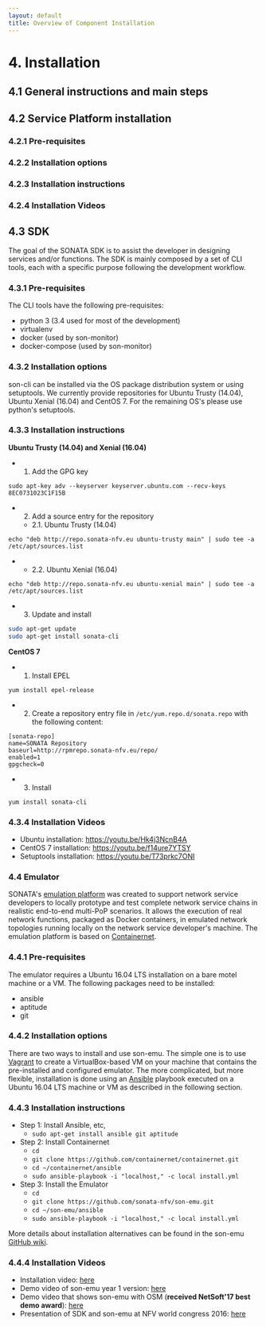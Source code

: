 ```yaml
---
layout: default
title: Overview of Component Installation 
---
```


# 4. Installation

## 4.1 General instructions and main steps

## 4.2 Service Platform installation

### 4.2.1 Pre-requisites

### 4.2.2 Installation options

### 4.2.3 Installation instructions

### 4.2.4 Installation Videos

## 4.3 SDK

The goal of the SONATA SDK is to assist the developer in designing services and/or functions. The SDK is mainly composed by a set of CLI tools, each with a specific purpose following the development workflow.

### 4.3.1 Pre-requisites

The CLI tools have the following pre-requisites:

-   python 3 (3.4 used for most of the development)
-   virtualenv
-   docker (used by son-monitor)
-   docker-compose (used by son-monitor)

### 4.3.2 Installation options

son-cli can be installed via the OS package distribution system or using setuptools. We currently provide repositories for Ubuntu Trusty (14.04), Ubuntu Xenial (16.04) and CentOS 7. For the remaining OS's please use python's setuptools.

### 4.3.3 Installation instructions

**Ubuntu Trusty (14.04) and Xenial (16.04)**

-   1. Add the GPG key

`sudo apt-key adv --keyserver keyserver.ubuntu.com --recv-keys 8EC0731023C1F15B`

-   2. Add a source entry for the repository
    -   2.1. Ubuntu Trusty (14.04)

`echo "deb http://repo.sonata-nfv.eu ubuntu-trusty main" | sudo tee -a /etc/apt/sources.list`

-   -   2.2. Ubuntu Xenial (16.04)

`echo "deb http://repo.sonata-nfv.eu ubuntu-xenial main" | sudo tee -a /etc/apt/sources.list`

-   3. Update and install

```bash
sudo apt-get update
sudo apt-get install sonata-cli
```

**CentOS 7**

-   1. Install EPEL

`yum install epel-release`

-   2. Create a repository entry file in `/etc/yum.repo.d/sonata.repo` with the following content:


```
[sonata-repo]
name=SONATA Repository
baseurl=http://rpmrepo.sonata-nfv.eu/repo/
enabled=1
gpgcheck=0
```

-   3. Install

`yum install sonata-cli`

### 4.3.4 Installation Videos

-   Ubuntu installation: <https://youtu.be/Hk4j3NcnB4A>
-   CentOS 7 installation: <https://youtu.be/f14ure7YTSY>
-   Setuptools installation: <https://youtu.be/T73prkc7ONI>

### 4.4 Emulator

SONATA's [emulation platform](https://github.com/sonata-nfv/son-emu) was created to support network service developers to locally prototype and test complete network service chains in realistic end-to-end multi-PoP scenarios. It allows the execution of real network functions, packaged as Docker containers, in emulated network topologies running locally on the network service developer's machine. The emulation platform is based on [Containernet](https://github.com/containernet/containernet).

### 4.4.1 Pre-requisites

The emulator requires a Ubuntu 16.04 LTS installation on a bare motel machine or a VM. The following packages need to be installed:

-   ansible
-   aptitude
-   git

### 4.4.2 Installation options

There are two ways to install and use son-emu. The simple one is to use [Vagrant] to create a VirtualBox-based VM on your machine that contains the pre-installed and configured emulator. The more complicated, but more flexible, installation is done using an [Ansible] playbook executed on a Ubuntu 16.04 LTS machine or VM as described in the following section.

### 4.4.3 Installation instructions

-   Step 1: Install Ansible, etc,
    -   `sudo apt-get install ansible git aptitude`
-   Step 2: Install Containernet
    -   `cd`
    -   `git clone https://github.com/containernet/containernet.git`
    -   `cd ~/containernet/ansible`
    -   `sudo ansible-playbook -i "localhost," -c local install.yml`
-   Step 3: Install the Emulator
    -   `cd`
    -   `git clone https://github.com/sonata-nfv/son-emu.git`
    -   `cd ~/son-emu/ansible`
    -   `sudo ansible-playbook -i "localhost," -c local install.yml`

More details about installation alternatives can be found in the son-emu [GitHub wiki].

### 4.4.4 Installation Videos

-   Installation video: [here]
-   Demo video of son-emu year 1 version: [here][1]
-   Demo video that shows son-emu with OSM (**received NetSoft'17 best demo award**): [here][2]
-   Presentation of SDK and son-emu at NFV world congress 2016: [here][3]

  [Vagrant]: https://www.vagrantup.com
  [Ansible]: https://www.ansible.com
  [`https://github.com/containernet/containernet.git`]: https://github.com/containernet/containernet.git
  [`https://github.com/sonata-nfv/son-emu.git`]: https://github.com/sonata-nfv/son-emu.git
  [GitHub wiki]: https://github.com/sonata-nfv/son-emu/wiki/Build-and-installation
  [here]: https://www.youtube.com/watch?v=e6pgP-utSeE
  [1]: https://www.youtube.com/watch?v=cVJpkQ86aTs
  [2]: https://www.youtube.com/watch?v=pFL9wDNOBho
  [3]: https://www.youtube.com/watch?v=ncj2llNZ6qg
